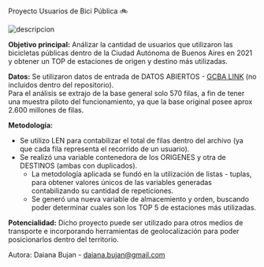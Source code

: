 Proyecto Usuarios de Bici Pública  :bike:
 
![descripcion](https://www.buenosaires.gob.ar/sites/gcaba/files/styles/interna_noticia/public/field/image/200_km_red_de_ciclovias_y_bicisendas_caba_2_1.jpg?itok=dwlD2rwy)


**Objetivo principal:**
Análizar la cantidad de usuarios que utilizaron las bicicletas públicas dentro de la Ciudad Autónoma de Buenos Aires en 2021 y obtener un TOP de estaciones de origen y destino más utilizadas.


**Datos:**
Se utilizaron datos de entrada de DATOS ABIERTOS -  [GCBA LINK](https://data.buenosaires.gob.ar/dataset/bicicletas-publicas "Bici Públicas") (no incluidos dentro del repositorio).         
Para el análisis se extrajo de la base general solo 570 filas, a fin de tener una muestra piloto del funcionamiento, ya que la base original posee aprox 2.600 millones de filas.


**Metodología:**
- Se utilizo LEN para contabilizar el total de filas dentro del archivo (ya que cada fila representa el recorrido de un usuario).                                         
- Se realizó una variable contenedora de los ORIGENES y otra de DESTINOS (ambas con duplicados).                                                                         
  - La metodología aplicada se fundó en la utilización de listas - tuplas, para obtener valores únicos de las variables generadas contabilizando su cantidad de repeticiones.
  - Se generó una nueva variable de almacemiento y orden, buscando poder determinar cuales son los TOP 5 de estaciones más utilizadas.
 
**Potencialidad:**
Dicho proyecto puede ser utilizado para otros medios de transporte e incorporando herramientas de geolocalización para poder posicionarlos dentro del territorio.

Autora: Daiana Bujan - daiana.bujan@gmail.com 
